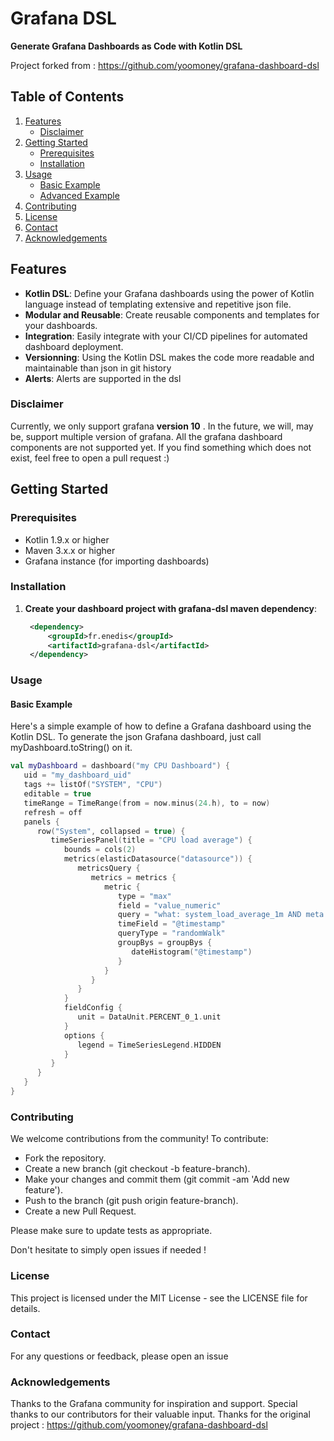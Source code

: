 <!--
  ~ SPDX-FileCopyrightText: 2023-2025 Enedis
  ~
  ~ SPDX-License-Identifier: MIT
  ~
  -->
# Grafana DSL

**Generate Grafana Dashboards as Code with Kotlin DSL**

Project forked from : https://github.com/yoomoney/grafana-dashboard-dsl

## Table of Contents

1. [Features](#features)
   - [Disclaimer](#Disclaimer)
2. [Getting Started](#getting-started)
    - [Prerequisites](#prerequisites)
    - [Installation](#installation)
3. [Usage](#usage)
    - [Basic Example](#basic-example)
    - [Advanced Example](#advanced-example)
4. [Contributing](#contributing)
5. [License](#license)
6. [Contact](#contact)
7. [Acknowledgements](#acknowledgements)

## Features

- **Kotlin DSL**: Define your Grafana dashboards using the power of Kotlin language instead of templating extensive and repetitive json file.
- **Modular and Reusable**: Create reusable components and templates for your dashboards.
- **Integration**: Easily integrate with your CI/CD pipelines for automated dashboard deployment.
- **Versionning**: Using the Kotlin DSL makes the code more readable and maintainable than json in git history
- **Alerts**: Alerts are supported in the dsl

### Disclaimer

Currently, we only support grafana **version 10** . In the future, we will, may be, support multiple version of grafana.
 All the grafana dashboard components are not supported yet. If you find something which does not exist, feel free to open a pull request :)

## Getting Started

### Prerequisites

- Kotlin 1.9.x or higher
- Maven 3.x.x or higher
- Grafana instance (for importing dashboards)

### Installation

1. **Create your dashboard project with grafana-dsl maven dependency**:
   ```xml
    <dependency>
        <groupId>fr.enedis</groupId>
        <artifactId>grafana-dsl</artifactId>
    </dependency>

### Usage

#### Basic Example

Here's a simple example of how to define a Grafana dashboard using the Kotlin DSL. 
To generate the json Grafana dashboard, just call myDashboard.toString() on it.

```kotlin
val myDashboard = dashboard("my CPU Dashboard") {
   uid = "my_dashboard_uid"
   tags += listOf("SYSTEM", "CPU")
   editable = true
   timeRange = TimeRange(from = now.minus(24.h), to = now)
   refresh = off
   panels {
      row("System", collapsed = true) {
         timeSeriesPanel(title = "CPU load average") {
            bounds = cols(2)
            metrics(elasticDatasource("datasource")) {
               metricsQuery {
                  metrics = metrics {
                     metric {
                        type = "max"
                        field = "value_numeric"
                        query = "what: system_load_average_1m AND meta.environment: myEnv"
                        timeField = "@timestamp"
                        queryType = "randomWalk"
                        groupBys = groupBys {
                           dateHistogram("@timestamp")
                        }
                     }
                  }
               }
            }
            fieldConfig {
               unit = DataUnit.PERCENT_0_1.unit
            }
            options {
               legend = TimeSeriesLegend.HIDDEN
            }
         }
      }
   }
}
```

### Contributing

We welcome contributions from the community! To contribute:

- Fork the repository.
- Create a new branch (git checkout -b feature-branch).
- Make your changes and commit them (git commit -am 'Add new feature').
- Push to the branch (git push origin feature-branch).
- Create a new Pull Request.

Please make sure to update tests as appropriate.

Don't hesitate to simply open issues if needed !

### License

This project is licensed under the MIT License - see the LICENSE file for details.

###  Contact

For any questions or feedback, please open an issue

###  Acknowledgements

Thanks to the Grafana community for inspiration and support.
Special thanks to our contributors for their valuable input.
Thanks for the original project : https://github.com/yoomoney/grafana-dashboard-dsl

